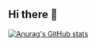 ## Hi there 👋

[![Anurag's GitHub stats](https://github-readme-stats.vercel.app/api?username=ainefairbrother&show_icons=true&theme=transparent)](https://github.com/anuraghazra/github-readme-stats)
